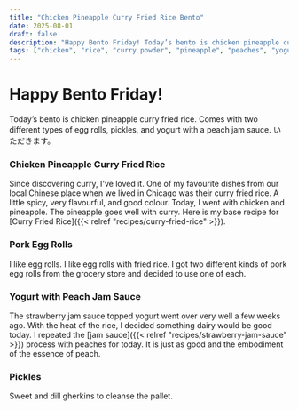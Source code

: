```yaml
---
title: "Chicken Pineapple Curry Fried Rice Bento"
date: 2025-08-01
draft: false
description: "Happy Bento Friday! Today’s bento is chicken pineapple curry fried rice. Comes with two different types of egg rolls, pickles, and yogurt with a peach jam sauce. いただきます。"
tags: ["chicken", "rice", "curry powder", "pineapple", "peaches", "yogurt"]
---
```



# Happy Bento Friday!

Today’s bento is chicken pineapple curry fried rice. Comes with two different types of egg rolls, pickles, and yogurt with a peach jam sauce. いただきます。

### Chicken Pineapple Curry Fried Rice
Since discovering curry, I've loved it. One of my favourite dishes from our local Chinese place when we lived in Chicago was their curry fried rice. A little spicy, very flavourful, and good colour. Today, I went with chicken and pineapple. The pineapple goes well with curry. Here is my base recipe for [Curry Fried Rice]({{< relref "recipes/curry-fried-rice" >}}).

### Pork Egg Rolls
I like egg rolls. I like egg rolls with fried rice. I got two different kinds of pork egg rolls from the grocery store and decided to use one of each.

### Yogurt with Peach Jam Sauce
The strawberry jam sauce topped yogurt went over very well a few weeks ago. With the heat of the rice, I decided something dairy would be good today. I repeated the [jam sauce]({{< relref "recipes/strawberry-jam-sauce" >}}) process with peaches for today. It is just as good and the embodiment of the essence of peach.

### Pickles
Sweet and dill gherkins to cleanse the pallet.



